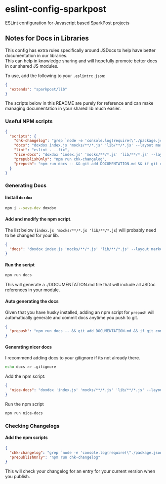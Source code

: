 # eslint-config-sparkpost
ESLint configuration for Javascript based SparkPost projects 



## Notes for Docs in Libraries

This config has extra rules specifically around JSDocs to help have better documentation in our libraries.  
This can help in knowledge sharing and will hopefully promote better docs in our shared JS modules. 

To use, add the following to your `.eslintrc.json`:
```json
{
  "extends": "sparkpost/lib"
}
```


The scripts below in this README are purely for reference and can make managing documentation in your shared lib much easier. 

### Useful NPM scripts
```json
{
  "scripts": {
    "chk-changelog": "grep `node -e 'console.log(require(\"./package.json\").version);'` CHANGELOG.md || echo 'Please update CHANGELOG.md with your updates'; exit 255",
    "docs": "doxdox index.js 'mocks/**/*.js' 'lib/**/*.js' --layout markdown --output DOCUMENTATION.md",
    "lint": "eslint . --fix",
    "nice-docs": "doxdox 'index.js' 'mocks/**/*.js' 'lib/**/*.js' --layout bootstrap --output docs/index.html && open docs/index.html",
    "prepublishOnly": "npm run chk-changelog",
    "prepush": "npm run docs -- && git add DOCUMENTATION.md && if git commit --no-verify -m \"`git rev-parse --abbrev-ref HEAD` Updated Documentation\"; then exit 0; else echo 'No documentation updates'; fi "
  }
}
```

### Generating Docs
#### Install `doxdox`
```bash
npm i --save-dev doxdox
```

#### Add and modify the npm script.  
The list below (`index.js 'mocks/**/*.js 'lib/**/*.js`) will probably need to be changed for your lib.
```json
{
  "docs": "doxdox index.js 'mocks/**/*.js' 'lib/**/*.js' --layout markdown --output DOCUMENTATION.md"
}   
```

#### Run the script
```bash
npm run docs
```
This will generate a ./DOCUMENTATION.md file that will include all JSDoc references in your module. 

#### Auto generating the docs
Given that you have husky installed, adding an npm script for `prepush` will automatically generate and commit docs anytime you push to git.  
```json
{
  "prepush": "npm run docs -- && git add DOCUMENTATION.md && if git commit --no-verify -m \"`git rev-parse --abbrev-ref HEAD` Updated Documentation\"; then exit 0; else echo 'No documentation updates'; fi "
}
```

#### Generating nicer docs
I recommend adding docs to your gitignore if its not already there.
```bash
echo docs >> .gitignore
``` 

Add the npm script:
```json
{
  "nice-docs": "doxdox 'index.js' 'mocks/**/*.js' 'lib/**/*.js' --layout bootstrap --output docs/index.html && open docs/index.html" 
}
```

Run the npm script
```bash
npm run nice-docs
```

### Checking Changelogs
#### Add the npm scripts
```json
{
  "chk-changelog": "grep `node -e 'console.log(require(\"./package.json\").version);'` CHANGELOG.md || echo 'Please update CHANGELOG.md with your updates'; exit 255",
  "prepublishOnly": "npm run chk-changelog"
}
```
This will check your changelog for an entry for your current version when you publish.